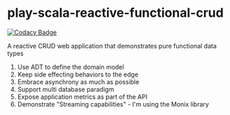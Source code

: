 # play-scala-reactive-functional-crud

[![Codacy Badge](https://api.codacy.com/project/badge/Grade/b5c97d3331924fc59849218234125abc)](https://www.codacy.com/app/joesan/play-scala-reactive-functional-crud?utm_source=github.com&utm_medium=referral&utm_content=joesan/play-scala-reactive-functional-crud&utm_campaign=badger)

A reactive CRUD web application that demonstrates pure functional data types

1. Use ADT to define the domain model
2. Keep side effecting behaviors to the edge
3. Embrace asynchrony as much as possible
4. Support multi database paradigm
5. Expose application metrics as part of the API
6. Demonstrate "Streaming capabilities" - I'm using the Monix library
